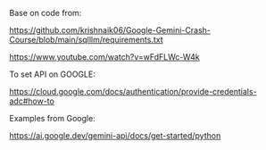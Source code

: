 Base on code from: 

https://github.com/krishnaik06/Google-Gemini-Crash-Course/blob/main/sqlllm/requirements.txt

https://www.youtube.com/watch?v=wFdFLWc-W4k

To set API on GOOGLE: 

https://cloud.google.com/docs/authentication/provide-credentials-adc#how-to

Examples from Google: 

https://ai.google.dev/gemini-api/docs/get-started/python

